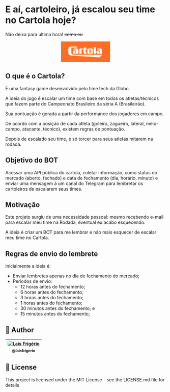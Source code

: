 # E aí, cartoleiro, já escalou seu time no Cartola hoje?

Não deixa para última hora! ~~como eu~~

<p align="center">
  <a><img src="./images/cartola-logo.png" alt="Logo do fantasy grame escrito 'Cartola' em texto branco sobre um fundo laranja" title="Logo do fantasy grame escrito 'Cartola' em texto branco sobre um fundo laranja"></a>
</p>

## O que é o Cartola?

É uma fantasy game desenvolvido pelo time tech da Globo.

A ideia do jogo é escalar um time com base em todos os atletas/técnicos que fazem parte do Campeonato Brasileiro da séria A (Brasileirão).

Sua pontuação é gerada a partir da performance dos jogadores em campo.

De acordo com a posição de cada atleta (goleiro, zagueiro, lateral, meio-campo, atacante, técnico), existem regras de pontuação.

Depois de escalado seu time, é só torcer para seus atletas mitarem na rodada.

## Objetivo do BOT

Acessar uma API pública do cartola, coletar informação, como status do mercado (aberto, fechado) e data de fechamento (dia, horário, minuto) e enviar uma mensagem à um canal do Telegram para lembretar os cartoleiros de escalarem seus times.

## Motivação

Este projeto surgiu de uma necessidade pessoal: mesmo recebendo e-mail para escalar meu time na Rodada, eventual eu acabo esquecendo.

A ideia é criar um BOT para me lembrar e não mais esquecer de escalar meu time no Cartola.

## Regras de envio do lembrete

Inicialmente a ideia é:

- Enviar lembretes apenas no dia de fechamento do mercado;
- Períodos de envio:
    - 12 horas antes do fechamento;
    - 6 horas antes do fechamento;
    - 3 horas antes do fechamento;
    - 1 horas antes do fechamento;
    - 30 minutos antes do fechamento; e
    - 15 minutos antes do fechamento;

## 👩 Author

| [<img src="https://avatars.githubusercontent.com/u/20709086?v=4" width="100px;" alt="Lais Frigério"/><br /><sub><b>@laisfrigerio</b></sub>](https://github.com/laisfrigerio)<br /> |
| :---: |

## 📄 License

This project is licensed under the MIT License - see the LICENSE.md file for details
